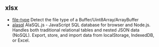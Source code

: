 ## xlsx

- [file-type](https://github.com/sindresorhus/file-type) Detect the file type of a Buffer/Uint8Array/ArrayBuffer
- [alasql](https://github.com/alasql/alasql) AlaSQL.js - JavaScript SQL database for browser and Node.js. Handles both traditional relational tables and nested JSON data (NoSQL). Export, store, and import data from localStorage, IndexedDB, or Excel.